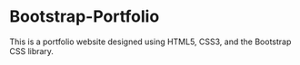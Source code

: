 # Bootstrap-Portfolio
This is a portfolio website designed using HTML5, CSS3, and the Bootstrap CSS library.
